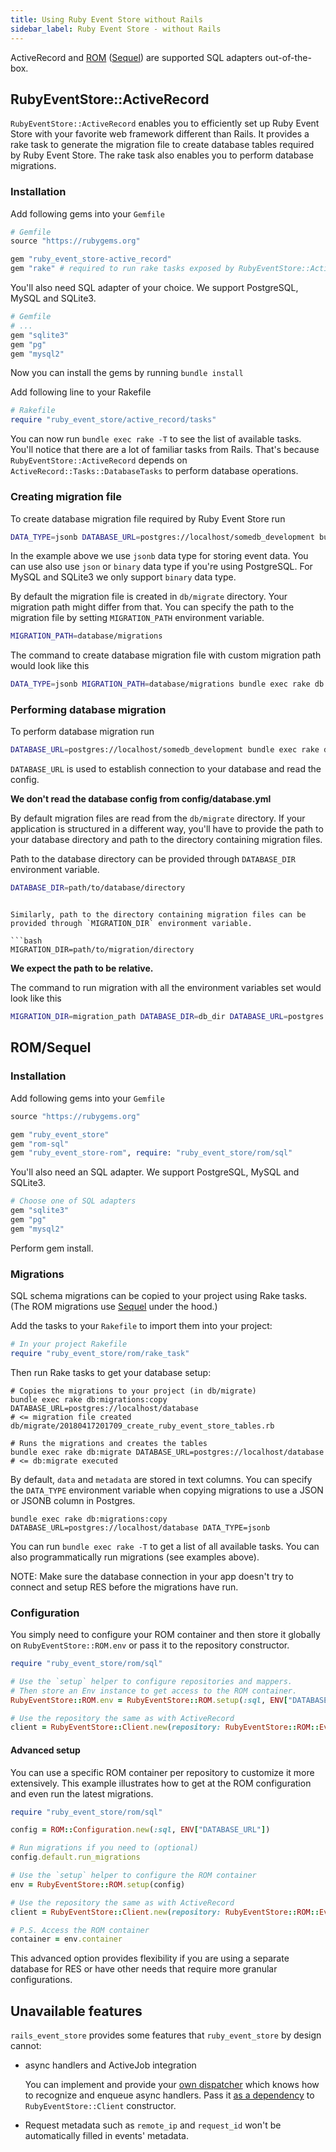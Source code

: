 ```yaml
---
title: Using Ruby Event Store without Rails
sidebar_label: Ruby Event Store - without Rails
---
```


ActiveRecord and [ROM](http://rom-rb.org/) ([Sequel](https://github.com/jeremyevans/sequel)) are supported SQL adapters
out-of-the-box.



## RubyEventStore::ActiveRecord
`RubyEventStore::ActiveRecord` enables you to efficiently set up Ruby Event Store with your favorite web framework
different than Rails. It provides a rake task to generate the migration file to create database tables
required by Ruby Event Store. The rake task also enables you to perform database migrations.

### Installation

Add following gems into your `Gemfile`

```ruby
# Gemfile
source "https://rubygems.org"

gem "ruby_event_store-active_record"
gem "rake" # required to run rake tasks exposed by RubyEventStore::ActiveRecord
```

You'll also need SQL adapter of your choice. We support PostgreSQL, MySQL and SQLite3.

```ruby
# Gemfile
# ...
gem "sqlite3"
gem "pg"
gem "mysql2"
```

Now you can install the gems by running `bundle install`

Add following line to your Rakefile

```ruby
# Rakefile
require "ruby_event_store/active_record/tasks"
```

You can now run `bundle exec rake -T` to see the list of available tasks.
You'll notice that there are a lot of familiar tasks from Rails. That's because `RubyEventStore::ActiveRecord` depends
on `ActiveRecord::Tasks::DatabaseTasks` to perform database operations.

### Creating migration file

To create database migration file required by Ruby Event Store run


```bash
DATA_TYPE=jsonb DATABASE_URL=postgres://localhost/somedb_development bundle exec rake db:migrations:copy
```

In the example above we use `jsonb` data type for storing event data. You can use also use `json` or `binary` data type
if you're using PostgreSQL. For MySQL and SQLite3 we only support `binary` data type.

By default the migration file is created in `db/migrate` directory.
Your migration path might differ from that. You can specify the path to the migration file by setting `MIGRATION_PATH` environment variable.

```bash
MIGRATION_PATH=database/migrations
```

The command to create database migration file with custom migration path would look like this

```bash
DATA_TYPE=jsonb MIGRATION_PATH=database/migrations bundle exec rake db:migrations:copy
```

### Performing database migration

To perform database migration run

```bash
DATABASE_URL=postgres://localhost/somedb_development bundle exec rake db:migrate
```

`DATABASE_URL` is used to establish connection to your database and read the config.

**We don't read the database config from config/database.yml**

By default migration files are read from the `db/migrate` directory. If your application is structured in a different way,
you'll have to provide the path to your database directory and path to the directory containing migration files.

Path to the database directory can be provided through `DATABASE_DIR` environment variable.

```bash
DATABASE_DIR=path/to/database/directory
```
```

Similarly, path to the directory containing migration files can be provided through `MIGRATION_DIR` environment variable.

```bash
MIGRATION_DIR=path/to/migration/directory
```

**We expect the path to be relative.**

The command to run migration with all the environment variables set would look like this

```bash
MIGRATION_DIR=migration_path DATABASE_DIR=db_dir DATABASE_URL=postgres://localhost/somedb_development bundle exec rake db:migrate
```


## ROM/Sequel

### Installation

Add following gems into your `Gemfile`

```ruby
source "https://rubygems.org"

gem "ruby_event_store"
gem "rom-sql"
gem "ruby_event_store-rom", require: "ruby_event_store/rom/sql"
```

You'll also need an SQL adapter. We support PostgreSQL, MySQL and SQLite3.

```ruby
# Choose one of SQL adapters
gem "sqlite3"
gem "pg"
gem "mysql2"
```

Perform gem install.

### Migrations

SQL schema migrations can be copied to your project using Rake tasks. (The ROM migrations use [Sequel](https://github.com/jeremyevans/sequel) under the hood.)

Add the tasks to your `Rakefile` to import them into your project:

```ruby
# In your project Rakefile
require "ruby_event_store/rom/rake_task"
```

Then run Rake tasks to get your database setup:

```shell
# Copies the migrations to your project (in db/migrate)
bundle exec rake db:migrations:copy DATABASE_URL=postgres://localhost/database
# <= migration file created db/migrate/20180417201709_create_ruby_event_store_tables.rb

# Runs the migrations and creates the tables
bundle exec rake db:migrate DATABASE_URL=postgres://localhost/database
# <= db:migrate executed
```

By default, `data` and `metadata` are stored in text columns. You can specify the `DATA_TYPE` environment variable when copying migrations to use a JSON or JSONB column in Postgres.

```shell
bundle exec rake db:migrations:copy DATABASE_URL=postgres://localhost/database DATA_TYPE=jsonb
```

You can run `bundle exec rake -T` to get a list of all available tasks. You can also programmatically run migrations (see examples above).

NOTE: Make sure the database connection in your app doesn't try to connect and setup RES before the migrations have run.

### Configuration

You simply need to configure your ROM container and then store it globally on `RubyEventStore::ROM.env` or pass it to the repository constructor.

```ruby
require "ruby_event_store/rom/sql"

# Use the `setup` helper to configure repositories and mappers.
# Then store an Env instance to get access to the ROM container.
RubyEventStore::ROM.env = RubyEventStore::ROM.setup(:sql, ENV["DATABASE_URL"])

# Use the repository the same as with ActiveRecord
client = RubyEventStore::Client.new(repository: RubyEventStore::ROM::EventRepository.new)
```

#### Advanced setup

You can use a specific ROM container per repository to customize it more extensively. This example illustrates how to get at the ROM configuration and even run the latest migrations.

```ruby
require "ruby_event_store/rom/sql"

config = ROM::Configuration.new(:sql, ENV["DATABASE_URL"])

# Run migrations if you need to (optional)
config.default.run_migrations

# Use the `setup` helper to configure the ROM container
env = RubyEventStore::ROM.setup(config)

# Use the repository the same as with ActiveRecord
client = RubyEventStore::Client.new(repository: RubyEventStore::ROM::EventRepository.new(rom: env))

# P.S. Access the ROM container
container = env.container
```

This advanced option provides flexibility if you are using a separate database for RES or have other needs that require more granular configurations.

## Unavailable features

`rails_event_store` provides some features that `ruby_event_store` by design cannot:

- async handlers and ActiveJob integration

  You can implement and provide your [own dispatcher](https://github.com/RailsEventStore/rails_event_store/blob/a6ffb8a535373023296222bbbb5dd6ee131a6792/rails_event_store/lib/rails_event_store/active_job_dispatcher.rb#L47) which knows how to recognize and enqueue async handlers. Pass it [as a dependency](https://github.com/RailsEventStore/rails_event_store/blob/a6ffb8a535373023296222bbbb5dd6ee131a6792/rails_event_store/lib/rails_event_store/client.rb#L4) to `RubyEventStore::Client` constructor.

* Request metadata such as `remote_ip` and `request_id` won't be automatically filled in events' metadata.
